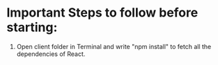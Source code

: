 # Important Steps to follow before starting:
1. Open client folder in Terminal and write "npm install" to fetch all the dependencies of React.
